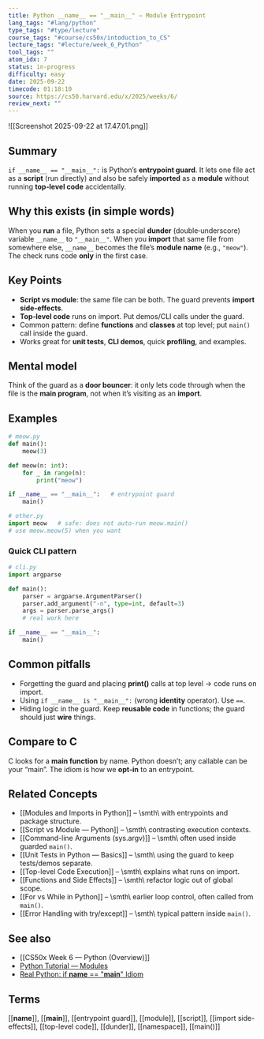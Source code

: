 ```yaml
---
title: Python __name__ == "__main__" — Module Entrypoint
lang_tags: "#lang/python"
type_tags: "#type/lecture"
course_tags: "#course/cs50x/intoduction_to_CS"
lecture_tags: "#lecture/week_6_Python"
tool_tags: ""
atom_idx: 7
status: in-progress
difficulty: easy
date: 2025-09-22
timecode: 01:18:10
source: https://cs50.harvard.edu/x/2025/weeks/6/
review_next: ""
---
```


![[Screenshot 2025-09-22 at 17.47.01.png]]

## Summary
`if __name__ == "__main__":` is Python’s **entrypoint guard**. It lets one file act as a **script** (run directly) and also be safely **imported** as a **module** without running **top‑level code** accidentally.

## Why this exists (in simple words)
When you **run** a file, Python sets a special **dunder** (double‑underscore) variable `__name__` to `"__main__"`. When you **import** that same file from somewhere else, `__name__` becomes the file’s **module name** (e.g., `"meow"`). The check runs code **only** in the first case.

## Key Points
- **Script vs module**: the same file can be both. The guard prevents **import side‑effects**.
- **Top‑level code** runs on import. Put demos/CLI calls under the guard.
- Common pattern: define **functions** and **classes** at top level; put `main()` call inside the guard.
- Works great for **unit tests**, **CLI demos**, quick **profiling**, and examples.

## Mental model
Think of the guard as a **door bouncer**: it only lets code through when the file is the **main program**, not when it’s visiting as an **import**.

## Examples

```python
# meow.py
def main():
    meow(3)

def meow(n: int):
    for _ in range(n):
        print("meow")

if __name__ == "__main__":   # entrypoint guard
    main()
```

```python
# other.py
import meow   # safe: does not auto-run meow.main()
# use meow.meow(5) when you want
```

### Quick CLI pattern
```python
# cli.py
import argparse

def main():
    parser = argparse.ArgumentParser()
    parser.add_argument("-n", type=int, default=3)
    args = parser.parse_args()
    # real work here

if __name__ == "__main__":
    main()
```

## Common pitfalls
- Forgetting the guard and placing **print()** calls at top level → code runs on import.
- Using `if __name__ is "__main__":` (wrong **identity** operator). Use `==`.
- Hiding logic in the guard. Keep **reusable code** in functions; the guard should just **wire** things.

## Compare to C
C looks for a **main function** by name. Python doesn’t; any callable can be your “main”. The idiom is how we **opt‑in** to an entrypoint.

## Related Concepts

- [[Modules and Imports in Python]] – \smth\ with entrypoints and package structure.
- [[Script vs Module — Python]] – \smth\ contrasting execution contexts.
- [[Command-line Arguments (sys.argv)]] – \smth\ often used inside guarded `main()`.
- [[Unit Tests in Python — Basics]] – \smth\ using the guard to keep tests/demos separate.
- [[Top-level Code Execution]] – \smth\ explains what runs on import.
- [[Functions and Side Effects]] – \smth\ refactor logic out of global scope.
- [[For vs While in Python]] – \smth\ earlier loop control, often called from `main()`.
- [[Error Handling with try/except]] – \smth\ typical pattern inside `main()`.

## See also
- [[CS50x Week 6 — Python (Overview)]]
- [Python Tutorial — Modules](https://docs.python.org/3/tutorial/modules.html)
- [Real Python: if __name__ == "__main__" Idiom](https://realpython.com/if-name-main-python/)

## Terms
[[__name__]], [[__main__]], [[entrypoint guard]], [[module]], [[script]], [[import side-effects]], [[top-level code]], [[dunder]], [[namespace]], [[main()]]
